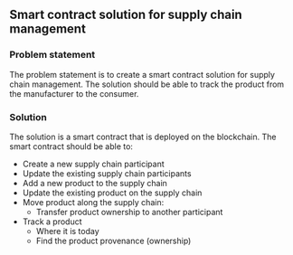 ## Smart contract solution for supply chain management

### Problem statement

The problem statement is to create a smart contract solution for supply chain management.
The solution should be able to track the product from the manufacturer to the consumer.

### Solution

The solution is a smart contract that is deployed on the blockchain. The smart contract should be able to:

* Create a new supply chain participant
* Update the existing supply chain participants
* Add a new product to the supply chain
* Update the existing product on the supply chain
* Move product along the supply chain:
  * Transfer product ownership to another participant
* Track a product
  * Where it is today
  * Find the product provenance (ownership)

